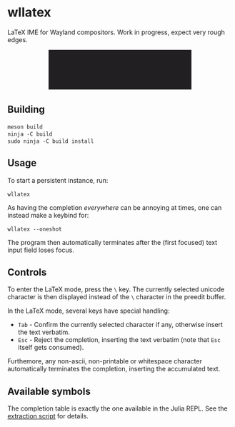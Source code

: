 # wllatex
LaTeX IME for Wayland compositors. Work in progress, expect very rough edges.

<p align="center">
	<img src="https://github.com/atx/wllatex/blob/master/.github/images/output.gif">
</p>

## Building

```
meson build
ninja -C build
sudo ninja -C build install
```

## Usage

To start a persistent instance, run:

```
wllatex
```

As having the completion _everywhere_ can be annoying at times, one can
instead make a keybind for:
```
wllatex --oneshot
```

The program then automatically terminates after the (first focused) text input field 
loses focus.

## Controls

To enter the LaTeX mode, press the `\` key. The currently selected unicode
character is then displayed instead of the `\` character in the preedit buffer.

In the LaTeX mode, several keys have special handling:

 * `Tab` - Confirm the currently selected character if any, otherwise insert
 		   the text verbatim.
 * `Esc` - Reject the completion, inserting the text verbatim (note that `Esc` itself gets consumed).

Furthemore, any non-ascii, non-printable or whitespace character automatically
terminates the completion, inserting the accumulated text.

## Available symbols

The completion table is exactly the one available in the Julia REPL. See the
[extraction script](../master/steal_latex_from_julia.jl) for details.
